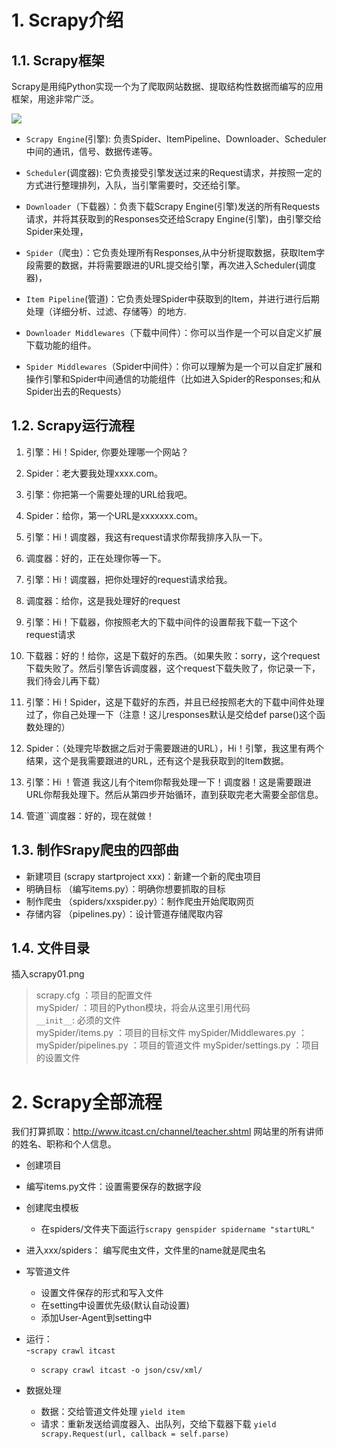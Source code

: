 

# 1. Scrapy介绍
## 1.1. Scrapy框架
Scrapy是用纯Python实现一个为了爬取网站数据、提取结构性数据而编写的应用框架，用途非常广泛。

![](http://ccszt.com.cn/python/%E7%88%AC%E8%99%AB/file/images/scrapy_all.png)

* `Scrapy Engine`(引擎): 负责Spider、ItemPipeline、Downloader、Scheduler中间的通讯，信号、数据传递等。

* `Scheduler`(调度器): 它负责接受引擎发送过来的Request请求，并按照一定的方式进行整理排列，入队，当引擎需要时，交还给引擎。

* `Downloader`（下载器）：负责下载Scrapy Engine(引擎)发送的所有Requests请求，并将其获取到的Responses交还给Scrapy Engine(引擎)，由引擎交给Spider来处理，

* `Spider`（爬虫）：它负责处理所有Responses,从中分析提取数据，获取Item字段需要的数据，并将需要跟进的URL提交给引擎，再次进入Scheduler(调度器)，

* `Item Pipeline`(管道)：它负责处理Spider中获取到的Item，并进行进行后期处理（详细分析、过滤、存储等）的地方.

* `Downloader Middlewares`（下载中间件）：你可以当作是一个可以自定义扩展下载功能的组件。

* `Spider Middlewares`（Spider中间件）：你可以理解为是一个可以自定扩展和操作引擎和Spider中间通信的功能组件（比如进入Spider的Responses;和从Spider出去的Requests）

## 1.2. Scrapy运行流程

1. 引擎：Hi！Spider, 你要处理哪一个网站？

2. Spider：老大要我处理xxxx.com。

3. 引擎：你把第一个需要处理的URL给我吧。

4. Spider：给你，第一个URL是xxxxxxx.com。

5. 引擎：Hi！调度器，我这有request请求你帮我排序入队一下。

6. 调度器：好的，正在处理你等一下。

7. 引擎：Hi！调度器，把你处理好的request请求给我。

8. 调度器：给你，这是我处理好的request

9. 引擎：Hi！下载器，你按照老大的下载中间件的设置帮我下载一下这个request请求

10. 下载器：好的！给你，这是下载好的东西。（如果失败：sorry，这个request下载失败了。然后引擎告诉调度器，这个request下载失败了，你记录一下，我们待会儿再下载）

11. 引擎：Hi！Spider，这是下载好的东西，并且已经按照老大的下载中间件处理过了，你自己处理一下（注意！这儿responses默认是交给def parse()这个函数处理的）

12. Spider：（处理完毕数据之后对于需要跟进的URL），Hi！引擎，我这里有两个结果，这个是我需要跟进的URL，还有这个是我获取到的Item数据。

13. 引擎：Hi ！管道 我这儿有个item你帮我处理一下！调度器！这是需要跟进URL你帮我处理下。然后从第四步开始循环，直到获取完老大需要全部信息。

14. 管道``调度器：好的，现在就做！

## 1.3. 制作Srapy爬虫的四部曲

* 新建项目 (scrapy startproject xxx)：新建一个新的爬虫项目
* 明确目标 （编写items.py）：明确你想要抓取的目标
* 制作爬虫 （spiders/xxspider.py）：制作爬虫开始爬取网页
* 存储内容 （pipelines.py）：设计管道存储爬取内容


## 1.4. 文件目录  

插入scrapy01.png

> scrapy.cfg ：项目的配置文件  
> mySpider/ ：项目的Python模块，将会从这里引用代码  
> `__init__`: 必须的文件  
> mySpider/items.py ：项目的目标文件
> mySpider/Middlewares.py ：
> mySpider/pipelines.py ：项目的管道文件
> mySpider/settings.py ：项目的设置文件

# 2. Scrapy全部流程  

我们打算抓取：<http://www.itcast.cn/channel/teacher.shtml> 网站里的所有讲师的姓名、职称和个人信息。  


* 创建项目  
* 编写items.py文件：设置需要保存的数据字段  
* 创建爬虫模板  
  - 在spiders/文件夹下面运行`scrapy genspider spidername "startURL"`
* 进入xxx/spiders： 编写爬虫文件，文件里的name就是爬虫名    
* 写管道文件  
  - 设置文件保存的形式和写入文件  
  - 在setting中设置优先级(默认自动设置)  
  - 添加User-Agent到setting中
* 运行：  
  -` scrapy crawl itcast  `
  - `scrapy crawl itcast -o json/csv/xml/`

* 数据处理  
  - 数据：交给管道文件处理  `yield item` 
  - 请求：重新发送给调度器入、出队列，交给下载器下载 `yield scrapy.Request(url, callback = self.parse)`